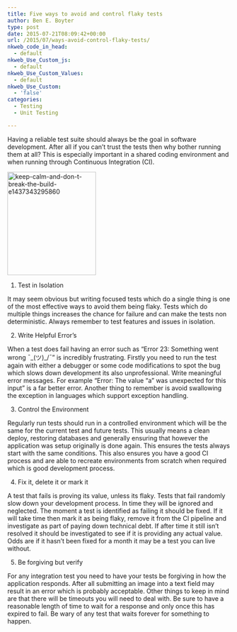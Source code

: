 ```yaml
---
title: Five ways to avoid and control flaky tests
author: Ben E. Boyter
type: post
date: 2015-07-21T08:09:42+00:00
url: /2015/07/ways-avoid-control-flaky-tests/
nkweb_code_in_head:
  - default
nkweb_Use_Custom_js:
  - default
nkweb_Use_Custom_Values:
  - default
nkweb_Use_Custom:
  - 'false'
categories:
  - Testing
  - Unit Testing

---
```

Having a reliable test suite should always be the goal in software development. After all if you can&#8217;t trust the tests then why bother running them at all? This is especially important in a shared coding environment and when running through Continuous Integration (CI).

[<img class="alignnone size-full wp-image-1327" src="http://www.boyter.org/wp-content/uploads/2016/08/keep-calm-and-don-t-break-the-build-e1437343295860.png" alt="keep-calm-and-don-t-break-the-build-e1437343295860" width="200" height="233" />][1]

1. Test in Isolation

It may seem obvious but writing focused tests which do a single thing is one of the most effective ways to avoid them being flaky. Tests which do multiple things increases the chance for failure and can make the tests non deterministic. Always remember to test features and issues in isolation.

2. Write Helpful Error&#8217;s

When a test does fail having an error such as &#8220;Error 23: Something went wrong ¯\_(ツ)_/¯&#8221; is incredibly frustrating. Firstly you need to run the test again with either a debugger or some code modifications to spot the bug which slows down development its also unprofessional. Write meaningful error messages. For example &#8220;Error: The value &#8220;a&#8221; was unexpected for this input&#8221; is a far better error. Another thing to remember is avoid swallowing the exception in languages which support exception handling.

3. Control the Environment

Regularly run tests should run in a controlled environment which will be the same for the current test and future tests. This usually means a clean deploy, restoring databases and generally ensuring that however the application was setup originally is done again. This ensures the tests always start with the same conditions. This also ensures you have a good CI process and are able to recreate environments from scratch when required which is good development process.

4. Fix it, delete it or mark it

A test that fails is proving its value, unless its flaky. Tests that fail randomly slow down your development process. In time they will be ignored and neglected. The moment a test is identified as failing it should be fixed. If it will take time then mark it as being flaky, remove it from the CI pipeline and investigate as part of paying down technical debt. If after time it still isn&#8217;t resolved it should be investigated to see if it is providing any actual value. Odds are if it hasn&#8217;t been fixed for a month it may be a test you can live without.

5. Be forgiving but verify

For any integration test you need to have your tests be forgiving in how the application responds. After all submitting an image into a text field may result in an error which is probably acceptable. Other things to keep in mind are that there will be timeouts you will need to deal with. Be sure to have a reasonable length of time to wait for a response and only once this has expired to fail. Be wary of any test that waits forever for something to happen.

 [1]: http://www.boyter.org/wp-content/uploads/2016/08/keep-calm-and-don-t-break-the-build-e1437343295860.png
